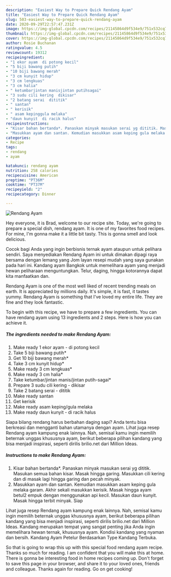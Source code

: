 ```yaml
---
description: "Easiest Way to Prepare Quick Rendang Ayam"
title: "Easiest Way to Prepare Quick Rendang Ayam"
slug: 503-easiest-way-to-prepare-quick-rendang-ayam
date: 2020-09-29T22:57:47.231Z
image: https://img-global.cpcdn.com/recipes/21145864d9f534e9/751x532cq70/rendang-ayam-resipi-foto-utama.jpg
thumbnail: https://img-global.cpcdn.com/recipes/21145864d9f534e9/751x532cq70/rendang-ayam-resipi-foto-utama.jpg
cover: https://img-global.cpcdn.com/recipes/21145864d9f534e9/751x532cq70/rendang-ayam-resipi-foto-utama.jpg
author: Rosie Buchanan
ratingvalue: 4.5
reviewcount: 19312
recipeingredient:
- "1 ekor ayam  di potong kecil"
- "5 biji bawang putih"
- "10 biji bawang merah"
- "3 cm kunyit hidup"
- "3 cm lengkuas"
- "3 cm halia"
- " ketumbarjintan manisjintan putihsagai"
- "3 sudu cili kering  dikisar"
- "2 batang serai  dititik"
- " santan"
- " kerisik"
- " asam kepinggula melaka"
- "daun kunyit  di racik halus"
recipeinstructions:
- "Kisar bahan bertanda*. Panaskan minyak masukan serai yg dititik. Masukan semua bahan kisar. Masak hingga garing. Masukkan cili kering dan di masak lagi hingga garing dan pecah minyak."
- "Masukkan ayam dan santan. Kemudian masukkan asam keping gula melaka garam. Akhir sekali masukkan kerisik. Masak hingga ayam betul2 empuk dengan menggunakan api kecil. Masukan daun kunyit. Masak hingga terbit minyak. Siap"
categories:
- Recipe
tags:
- rendang
- ayam

katakunci: rendang ayam 
nutrition: 258 calories
recipecuisine: American
preptime: "PT36M"
cooktime: "PT37M"
recipeyield: "2"
recipecategory: Dinner

---
```



![Rendang Ayam](https://img-global.cpcdn.com/recipes/21145864d9f534e9/751x532cq70/rendang-ayam-resipi-foto-utama.jpg)

Hey everyone, it is Brad, welcome to our recipe site. Today, we're going to prepare a special dish, rendang ayam. It is one of my favorites food recipes. For mine, I'm gonna make it a little bit tasty. This is gonna smell and look delicious.

Cocok bagi Anda yang ingin berbisnis ternak ayam ataupun untuk pelihara sendiri. Saya menyediakan Rendang Ayam ini untuk dimakan dipagi raya bersama dengan lemang yang Jom layan resepi mudah yang saya gunakan pada hari ini. Kandang ayam Bangkok untuk memelihara ayam yang menjadi hewan peliharaan menguntungkan. Telur, daging, hingga kotorannya dapat kita manfaatkan dan.

Rendang Ayam is one of the most well liked of recent trending meals on earth. It is appreciated by millions daily. It's simple, it is fast, it tastes yummy. Rendang Ayam is something that I've loved my entire life. They are fine and they look fantastic.


To begin with this recipe, we have to prepare a few ingredients. You can have rendang ayam using 13 ingredients and 2 steps. Here is how you can achieve it.

<!--inarticleads1-->

##### The ingredients needed to make Rendang Ayam:

1. Make ready 1 ekor ayam - di potong kecil
1. Take 5 biji bawang putih*
1. Get 10 biji bawang merah*
1. Take 3 cm kunyit hidup*
1. Make ready 3 cm lengkuas*
1. Make ready 3 cm halia*
1. Take  ketumbar/jintan manis/jintan putih-sagai*
1. Prepare 3 sudu cili kering - dikisar
1. Take 2 batang serai - dititik
1. Make ready  santan
1. Get  kerisik
1. Make ready  asam keping/gula melaka
1. Make ready daun kunyit - di racik halus


Siapa bilang rendang harus berbahan daging sapi? Anda tentu bisa berkreasi dan mengganti bahan utamanya dengan ayam. Lihat juga resep Rendang ayam kampung enak lainnya. Nah, semisal kamu ingin memilih beternak unggas khususnya ayam, berikut beberapa pilihan kandang yang bisa menjadi inspirasi, seperti dirilis brilio.net dari Million Ideas. 

<!--inarticleads2-->

##### Instructions to make Rendang Ayam:

1. Kisar bahan bertanda*. Panaskan minyak masukan serai yg dititik. Masukan semua bahan kisar. Masak hingga garing. Masukkan cili kering dan di masak lagi hingga garing dan pecah minyak.
1. Masukkan ayam dan santan. Kemudian masukkan asam keping gula melaka garam. Akhir sekali masukkan kerisik. Masak hingga ayam betul2 empuk dengan menggunakan api kecil. Masukan daun kunyit. Masak hingga terbit minyak. Siap


Lihat juga resep Rendang ayam kampung enak lainnya. Nah, semisal kamu ingin memilih beternak unggas khususnya ayam, berikut beberapa pilihan kandang yang bisa menjadi inspirasi, seperti dirilis brilio.net dari Million Ideas. Kandang merupakan tempat yang sangat penting jika Anda ingin memelihara hewan ternak, khususnya ayam. Kondisi kandang yang nyaman dan bersih. Kandang Ayam Petelur Berdasarkan Type Kandang Terbuka. 

So that is going to wrap this up with this special food rendang ayam recipe. Thanks so much for reading. I am confident that you will make this at home. There is gonna be interesting food in home recipes coming up. Don't forget to save this page in your browser, and share it to your loved ones, friends and colleague. Thanks again for reading. Go on get cooking!
